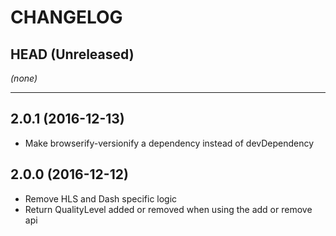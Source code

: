 CHANGELOG
=========

## HEAD (Unreleased)
_(none)_

--------------------

## 2.0.1 (2016-12-13)
 * Make browserify-versionify a dependency instead of devDependency

## 2.0.0 (2016-12-12)
 * Remove HLS and Dash specific logic
 * Return QualityLevel added or removed when using the add or remove api

